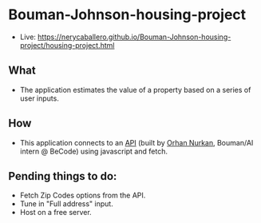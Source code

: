 # Bouman-Johnson-housing-project

- Live: https://nerycaballero.github.io/Bouman-Johnson-housing-project/housing-project.html

## What
- The application estimates the value of a property based on a series of user inputs.

## How
- This application connects to an [API](https://github.com/orhannurkan/API-deployment) (built by [Orhan Nurkan](https://github.com/orhannurkan), Bouman/AI intern @ BeCode) using javascript and fetch.


## Pending things to do:
- Fetch Zip Codes options from the API.
- Tune in "Full address" input.
- Host on a free server.
